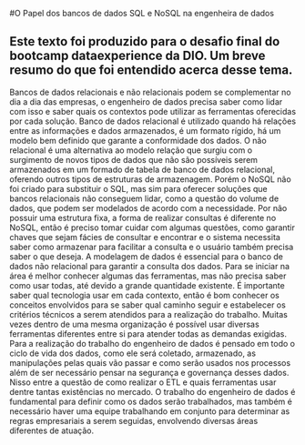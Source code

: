 #O Papel dos bancos de dados SQL e NoSQL na engenheira de dados
## Este texto foi produzido para o desafio final do bootcamp dataexperience da DIO. Um breve resumo do que foi entendido acerca desse tema.
Bancos de dados relacionais e não relacionais podem se complementar no dia a dia das empresas, o engenheiro de dados precisa saber como lidar com isso e saber quais os contextos pode utilizar as ferramentas oferecidas por cada solução. 
Banco de dados relacional é utilizado quando há relações entre as informações e dados armazenados, é um formato rígido, há um modelo bem definido que garante a conformidade dos dados. O não relacional é uma alternativa ao modelo relação que surgiu com o surgimento de novos tipos de dados que não são possíveis serem armazenados em um formado de tabela de banco de dados relacional, oferendo outros tipos de estruturas de armazenagem. 
Porém o NoSQL não foi criado para substituir o SQL, mas sim para oferecer soluções que bancos relacionais não conseguem lidar, como a questão do volume de dados, que podem ser modelados de acordo com a necessidade. 
Por não possuir uma estrutura fixa, a forma de realizar consultas é diferente no NoSQL, então é preciso tomar cuidar com algumas questões, como garantir chaves que sejam fácies de consultar e encontrar e o sistema necessita saber como armazenar para facilitar a consulta e o usuário também precisa saber o que deseja. A modelagem de dados é essencial para o banco de dados não relacional para garantir a consulta dos dados. 
Para se iniciar na área é melhor conhecer algumas das ferramentas, mas não precisa saber como usar todas, até devido a grande quantidade existente. É importante saber qual tecnologia usar em cada contexto, então é bom conhecer os conceitos envolvidos para se saber qual caminho seguir e estabelecer os critérios técnicos a serem atendidos para a realização do trabalho. Muitas vezes dentro de uma mesma organização é possível usar diversas ferramentas diferentes entre si para atender todas as demandas exigidas. 
Para a realização do trabalho do engenheiro de dados é pensado em todo o ciclo de vida dos dados, como ele será coletado, armazenado, as manipulações pelas quais vão passar e como serão usados nos processos além de ser necessário pensar na segurança e governança desses dados. Nisso entre a questão de como realizar o ETL e quais ferramentas usar dentre tantas existências no mercado.
O trabalho do engenheiro de dados é fundamental para definir como os dados serão trabalhados, mas também é necessário haver uma equipe trabalhando em conjunto para determinar as regras empresariais a serem seguidas, envolvendo diversas áreas diferentes de atuação. 



